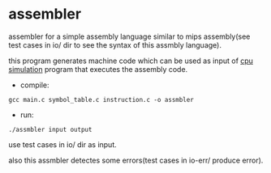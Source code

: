 # assembler
assembler for a simple assembly language similar to mips assembly(see test cases in io/ dir to see the syntax of this assmbly language).

this program generates machine code which can be used as input of <a href="https://github.com/mohamad-khorsandi/cpu-simulation.git">cpu simulation</a> program that executes the assembly code.

- compile:
```
gcc main.c symbol_table.c instruction.c -o assmbler
```

- run:
```
./assmbler input output
```
use test cases in io/ dir as input.

also this assmbler detectes some errors(test cases in io-err/ produce error).
